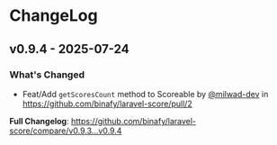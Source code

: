 # ChangeLog

## v0.9.4 - 2025-07-24

### What's Changed

* Feat/Add `getScoresCount` method to Scoreable by [@milwad-dev](https://github.com/milwad-dev) in https://github.com/binafy/laravel-score/pull/2

**Full Changelog**: https://github.com/binafy/laravel-score/compare/v0.9.3...v0.9.4

